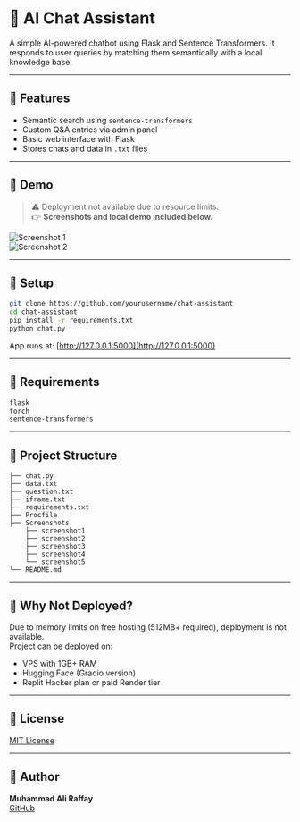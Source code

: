 
# 💬 AI Chat Assistant

A simple AI-powered chatbot using Flask and Sentence Transformers. It responds to user queries by matching them semantically with a local knowledge base.

---

## 🚀 Features

- Semantic search using `sentence-transformers`
- Custom Q&A entries via admin panel
- Basic web interface with Flask
- Stores chats and data in `.txt` files

---

## 📸 Demo

> ⚠️ Deployment not available due to resource limits.  
> 👉 **Screenshots and local demo included below.**

![Screenshot 1](screenshots/demo1.png)  
![Screenshot 2](screenshots/demo2.png)

---

## 🔧 Setup

```bash
git clone https://github.com/yourusername/chat-assistant
cd chat-assistant
pip install -r requirements.txt
python chat.py
```

App runs at: [http://127.0.0.1:5000](http://127.0.0.1:5000)

---

## 🧾 Requirements

```txt
flask
torch
sentence-transformers
```

---

## 📂 Project Structure

```
├── chat.py
├── data.txt
├── question.txt
├── iframe.txt
├── requirements.txt
├── Procfile
├── Screenshots
    ├── screenshot1
    ├── screenshot2
    ├── screenshot3
    ├── screenshot4
    └── screenshot5
└── README.md
```

---

## 🚫 Why Not Deployed?

Due to memory limits on free hosting (512MB+ required), deployment is not available.  
Project can be deployed on:
- VPS with 1GB+ RAM
- Hugging Face (Gradio version)
- Replit Hacker plan or paid Render tier

---

## 📄 License

[MIT License](LICENSE)

---

## 👤 Author

**Muhammad Ali Raffay**  
[GitHub](https://github.com/MAliRaffayMirza)
